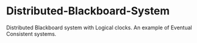 # Distributed-Blackboard-System
Distributed Blackboard system with Logical clocks. An example of Eventual Consistent systems.
